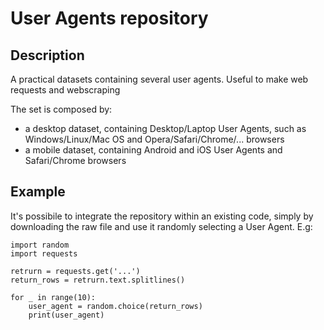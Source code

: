 # User Agents repository

## Description

A practical datasets containing several user agents. Useful to make web requests and webscraping

The set is composed by:
- a desktop dataset, containing Desktop/Laptop User Agents, such as Windows/Linux/Mac OS and Opera/Safari/Chrome/... browsers
- a mobile dataset, containing Android and iOS User Agents and Safari/Chrome browsers

## Example

It's possibile to integrate the repository within an existing code, simply by downloading the raw file and use it randomly selecting a User Agent. E.g:

```
import random
import requests

retrurn = requests.get('...')
return_rows = retrurn.text.splitlines()

for _ in range(10):
    user_agent = random.choice(return_rows)
    print(user_agent)
```